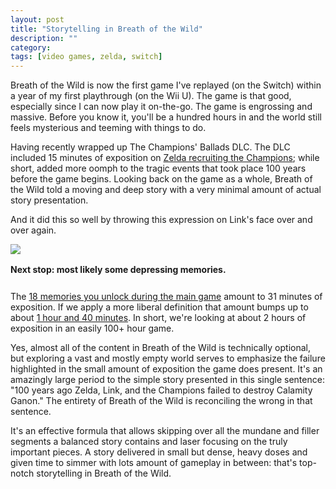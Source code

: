 ```yaml
---
layout: post
title: "Storytelling in Breath of the Wild"
description: ""
category: 
tags: [video games, zelda, switch]
---
```


Breath of the Wild is now the first game I've replayed (on the Switch) within a year of my first playthrough (on the Wii U). The game is that good, especially since I can now play it on-the-go. The game is engrossing and massive. Before you know it, you'll be a hundred hours in and the world still feels mysterious and teeming with things to do.

Having recently wrapped up The Champions' Ballads DLC. The DLC included 15 minutes of exposition on [Zelda recruiting the Champions][1]; while short, added more oomph to the tragic events that took place 100 years before the game begins. Looking back on the game as a whole, Breath of the Wild told a moving and deep story with a very minimal amount of actual story presentation.

And it did this so well by throwing this expression on Link's face over and over again.

<div>
	<img class="rounded-corners" style="max-width: 700px; border: 1px;" src="{{ site.images2018 }}/02-02/flashback.jpg"/>
	<p class="caption-text" style="line-height: 1.5em; margin-bottom: 24px;"><strong>Next stop: most likely some depressing memories.</strong></p>
</div>

The [18 memories you unlock during the main game][2] amount to 31 minutes of exposition. If we apply a more liberal definition that amount bumps up to about [1 hour and 40 minutes][3]. In short, we're looking at about 2 hours of exposition in an easily 100+ hour game.

Yes, almost all of the content in Breath of the Wild is technically optional, but exploring a vast and mostly empty world serves to emphasize the failure highlighted in the small amount of exposition the game does present. It's an amazingly large period to the simple story presented in this single sentence: "100 years ago Zelda, Link, and the Champions failed to destroy Calamity Ganon." The entirety of Breath of the Wild is reconciling the wrong in that sentence.

It's an effective formula that allows skipping over all the mundane and filler segments a balanced story contains and laser focusing on the truly important pieces. A story delivered in small but dense, heavy doses and given time to simmer with lots amount of gameplay in between: that's top-notch storytelling in Breath of the Wild.

[1]: https://www.youtube.com/watch?v=G8dcEcd88So
[2]: https://www.youtube.com/watch?v=vwf2QDv5DfU
[3]: https://www.youtube.com/watch?v=rzNek4MfK5M
